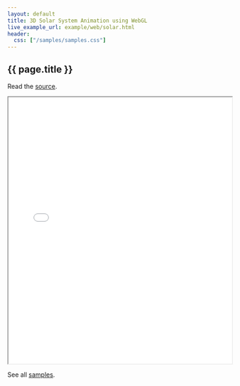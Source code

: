```yaml
---
layout: default
title: 3D Solar System Animation using WebGL
live_example_url: example/web/solar.html
header:
  css: ["/samples/samples.css"]
---
```


## {{ page.title }}

Read the
[source](https://github.com/dart-lang/bleeding_edge/tree/master/dart/samples/solar3d).

<iframe class="running-app-frame"
        style="height:600px;width:100%;"
        src="{{page.live_example_url}}">
</iframe>

See all [samples](/samples/).
